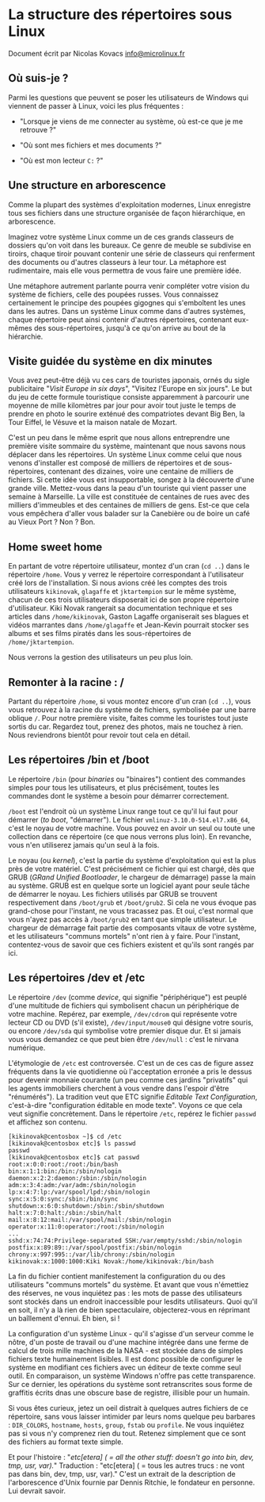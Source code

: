 La structure des répertoires sous Linux
=======================================

Document écrit par Nicolas Kovacs <info@microlinux.fr>


Où suis-je ?
------------

Parmi les questions que peuvent se poser les utilisateurs de Windows qui
viennent de passer à Linux, voici les plus fréquentes :

  * "Lorsque je viens de me connecter au système, où est-ce que je me
    retrouve ?"

  * "Où sont mes fichiers et mes documents ?"

  * "Où est mon lecteur `C:` ?"


Une structure en arborescence
-----------------------------

Comme la plupart des systèmes d'exploitation modernes, Linux enregistre tous
ses fichiers dans une structure organisée de façon hiérarchique, en
arborescence. 

Imaginez votre système Linux comme un de ces grands classeurs de
dossiers qu'on voit dans les bureaux. Ce genre de meuble se subdivise en
tiroirs, chaque tiroir pouvant contenir une série de classeurs qui renferment
des documents ou d'autres classeurs à leur tour. La métaphore est rudimentaire,
mais elle vous permettra de vous faire une première idée.

Une métaphore autrement parlante pourra venir compléter votre vision du système
de fichiers, celle des poupées russes. Vous connaissez certainement le principe
des poupées gigognes qui s'emboîtent les unes dans les autres. Dans un système
Linux comme dans d'autres systèmes, chaque répertoire peut ainsi contenir
d'autres répertoires, contenant eux-mêmes des sous-répertoires, jusqu'à ce
qu'on arrive au bout de la hiérarchie.


Visite guidée du système en dix minutes
---------------------------------------

Vous avez peut-être déjà vu ces cars de touristes japonais, ornés du sigle
publicitaire "*Visit Europe in six days*", "Visitez l'Europe en six jours".  Le
but du jeu de cette formule touristique consiste apparemment à parcourir une
moyenne de mille kilomètres par jour pour avoir tout juste le temps de prendre
en photo le sourire exténué des compatriotes devant Big Ben, la Tour Eiffel, le
Vésuve et la maison natale de Mozart.

C'est un peu dans le même esprit que nous allons entreprendre une première
visite sommaire du système, maintenant que nous savons nous déplacer dans les
répertoires. Un système Linux comme celui que nous venons d'installer est
composé de milliers de répertoires et de sous-répertoires, contenant des
dizaines, voire une centaine de milliers de fichiers. Si cette idée vous est
insupportable, songez à la découverte d'une grande ville. Mettez-vous dans la
peau d'un touriste qui vient passer une semaine à Marseille. La ville est
constituée de centaines de rues avec des milliers d'immeubles et des centaines
de milliers de gens. Est-ce que cela vous empêchera d'aller vous balader sur la
Canebière ou de boire un café au Vieux Port ? Non ? Bon.


Home sweet home
---------------

En partant de votre répertoire utilisateur, montez d'un cran (`cd ..`) dans le
répertoire `/home`. Vous y verrez le répertoire correspondant à l'utilisateur
créé lors de l'installation. Si nous avions créé les comptes des trois
utilisateurs `kikinovak`, `glagaffe` et `jktartempion` sur le même système,
chacun de ces trois utilisateurs disposerait ici de son propre répertoire
d'utilisateur. Kiki Novak rangerait sa documentation technique et ses articles
dans `/home/kikinovak`, Gaston Lagaffe organiserait ses blagues et vidéos
marrantes dans `/home/glagaffe` et Jean-Kevin pourrait stocker ses albums et
ses films piratés dans les sous-répertoires de `/home/jktartempion`.

Nous verrons la gestion des utilisateurs un peu plus loin.


Remonter à la racine : /
------------------------

Partant du répertoire `/home`, si vous montez encore d'un cran (`cd ..`), vous
vous retrouvez à la racine du système de fichiers, symbolisée par une barre
oblique `/`. Pour notre première visite, faites comme les touristes tout juste
sortis du car. Regardez tout, prenez des photos, mais ne touchez à rien. Nous
reviendrons bientôt pour revoir tout cela en détail.


Les répertoires /bin et /boot
-----------------------------

Le répertoire `/bin` (pour *binaries* ou "binaires") contient des commandes
simples pour tous les utilisateurs, et plus précisément, toutes les commandes
dont le système a besoin pour démarrer correctement.

`/boot` est l'endroit où un système Linux range tout ce qu'il lui faut pour
démarrer (*to boot*, "démarrer"). Le fichier `vmlinuz-3.10.0-514.el7.x86_64`,
c'est le noyau de votre machine. Vous pouvez en avoir un seul ou toute une
collection dans ce répertoire (ce que nous verrons plus loin). En revanche,
vous n'en utiliserez jamais qu'un seul à la fois. 

Le noyau (ou *kernel*), c'est la partie du système d'exploitation qui est la
plus près de votre matériel. C'est précisément ce fichier qui est chargé, dès
que GRUB (*GRand Unified Bootloader*, le chargeur de démarrage) passe la main
au système. GRUB est en quelque sorte un logiciel ayant pour seule tâche de
démarrer le noyau. Les fichiers utilisés par GRUB se trouvent respectivement
dans `/boot/grub` et `/boot/grub2`. Si cela ne vous évoque pas grand-chose pour
l'instant, ne vous tracassez pas. Et oui, c'est normal que vous n'ayez pas
accès à `/boot/grub2` en tant que simple utilisateur. Le chargeur de démarrage
fait partie des composants vitaux de votre système, et les utilisateurs
"communs mortels" n'ont rien à y faire. Pour l'instant, contentez-vous de
savoir que ces fichiers existent et qu'ils sont rangés par ici. 


Les répertoires /dev et /etc
----------------------------

Le répertoire `/dev` (comme *device*, qui signifie "périphérique") est peuplé
d'une multitude de fichiers qui symbolisent chacun un périphérique de votre
machine. Repérez, par exemple, `/dev/cdrom` qui représente votre lecteur CD ou
DVD (s'il existe), `/dev/input/mouse0` qui désigne votre souris, ou encore
`/dev/sda` qui symbolise votre premier disque dur. Et si jamais vous vous
demandez ce que peut bien être `/dev/null` : c'est le nirvana numérique. 

L'étymologie de `/etc` est controversée. C'est un de ces cas de figure assez
fréquents dans la vie quotidienne où l'acceptation erronée a pris le dessus
pour devenir monnaie courante (un peu comme ces jardins "privatifs" qui les
agents immobiliers cherchent à vous vendre dans l'espoir d'être "rénumérés").
La tradition veut que ETC signifie *Editable Text Configuration*, c'est-à-dire
"configuration éditable en mode texte". Voyons ce que cela veut signifie
concrètement. Dans le répertoire `/etc`, repérez le fichier `passwd` et
affichez son contenu. 

```
[kikinovak@centosbox ~]$ cd /etc
[kikinovak@centosbox etc]$ ls passwd
passwd
[kikinovak@centosbox etc]$ cat passwd
root:x:0:0:root:/root:/bin/bash
bin:x:1:1:bin:/bin:/sbin/nologin
daemon:x:2:2:daemon:/sbin:/sbin/nologin
adm:x:3:4:adm:/var/adm:/sbin/nologin
lp:x:4:7:lp:/var/spool/lpd:/sbin/nologin
sync:x:5:0:sync:/sbin:/bin/sync
shutdown:x:6:0:shutdown:/sbin:/sbin/shutdown
halt:x:7:0:halt:/sbin:/sbin/halt
mail:x:8:12:mail:/var/spool/mail:/sbin/nologin
operator:x:11:0:operator:/root:/sbin/nologin
...
sshd:x:74:74:Privilege-separated SSH:/var/empty/sshd:/sbin/nologin
postfix:x:89:89::/var/spool/postfix:/sbin/nologin
chrony:x:997:995::/var/lib/chrony:/sbin/nologin
kikinovak:x:1000:1000:Kiki Novak:/home/kikinovak:/bin/bash
```

La fin du fichier contient manifestement la configuration du ou des
utilisateurs "communs mortels" du système. Et avant que vous n'émettiez des
réserves, ne vous inquiétez pas : les mots de passe des utilisateurs sont
stockés dans un endroit inaccessible pour lesdits utilisateurs. Quoi qu'il en
soit, il n'y a là rien de bien spectaculaire, objecterez-vous en réprimant un
baîllement d'ennui. Eh bien, si !

La configuration d'un système Linux - qu'il s'agisse d'un serveur comme le
nôtre, d'un poste de travail ou d'une machine intégrée dans une ferme de calcul
de trois mille machines de la NASA - est stockée dans de simples fichiers texte
humainement lisibles. Il est donc possible de configurer le système en
modifiant ces fichiers avec un éditeur de texte comme seul outil. En
comparaison, un système Windows n'offre pas cette transparence. Sur ce dernier,
les opérations du système sont retranscrites sous forme de graffitis écrits
dnas une obscure base de registre, illisible pour un humain. 

Si vous êtes curieux, jetez un oeil distrait à quelques autres fichiers de ce
répertoire, sans vous laisser intimider par leurs noms quelque peu barbares :
`DIR_COLORS`, `hostname`, `hosts`, `group`, `fstab` ou `profile`. Ne vous
inquiétez pas si vous n'y comprenez rien du tout. Retenez simplement que ce
sont des fichiers au format texte simple.

Et pour l'histoire : "*etc[etera] ( = all the other stuff: doesn't go into bin,
dev, tmp, usr, var).*" Traduction : "etc[etera] ( = tous les autres trucs : ne
vont pas dans bin, dev, tmp, usr, var)." C'est un extrait de la description de
l'arborescence d'Unix fournie par Dennis Ritchie, le fondateur en personne. Lui
devrait savoir. 











